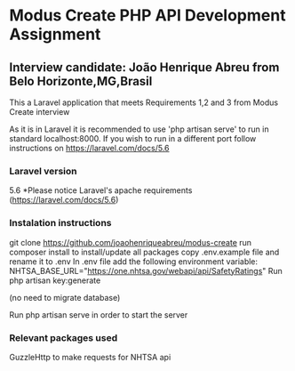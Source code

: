 # Modus Create PHP API Development Assignment

## Interview candidate: João Henrique Abreu from Belo Horizonte,MG,Brasil

This a Laravel application that meets Requirements 1,2 and 3 from Modus Create interview

As it is in Laravel it is recommended to use 'php artisan serve' to run in standard localhost:8000. If you wish to run in a different port 
follow instructions on https://laravel.com/docs/5.6

### Laravel version
5.6
*Please notice Laravel's apache requirements (https://laravel.com/docs/5.6)

### Instalation instructions
git clone https://github.com/joaohenriqueabreu/modus-create
run composer install to install/update all packages
copy .env.example file and rename it to .env
In .env file add the following environment variable: NHTSA_BASE_URL="https://one.nhtsa.gov/webapi/api/SafetyRatings"
Run php artisan key:generate

(no need to migrate database)

Run php artisan serve in order to start the server

### Relevant packages used
GuzzleHttp to make requests for NHTSA api


